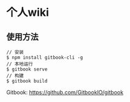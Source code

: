 # 个人wiki

## 使用方法
```ssh
// 安装
$ npm install gitbook-cli -g
// 本地运行
$ gitbook serve
// 构建
$ gitbook build
```

Gitbook: https://github.com/GitbookIO/gitbook